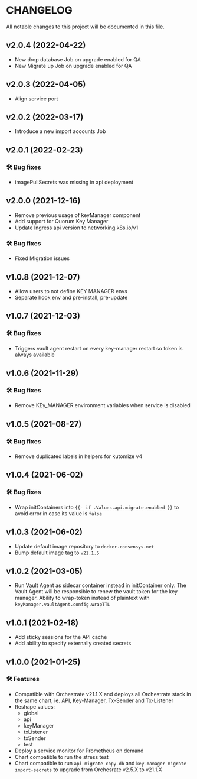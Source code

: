 # CHANGELOG

All notable changes to this project will be documented in this file.

## v2.0.4 (2022-04-22)
 * New drop database Job on upgrade enabled for QA
 * New Migrate up Job on upgrade enabled for QA

## v2.0.3 (2022-04-05)
 * Align service port

## v2.0.2 (2022-03-17)
 * Introduce a new import accounts Job

## v2.0.1 (2022-02-23)
### 🛠 Bug fixes
 * imagePullSecrets was missing in api deployment

## v2.0.0 (2021-12-16)
 * Remove previous usage of keyManager component
 * Add support for Quorum Key Manager
 * Update Ingress api version to networking.k8s.io/v1 
### 🛠 Bug fixes
 * Fixed Migration issues

## v1.0.8 (2021-12-07)
* Allow users to not define KEY MANAGER envs
* Separate hook env and pre-install, pre-update

## v1.0.7 (2021-12-03)
### 🛠 Bug fixes
- Triggers vault agent restart on every key-manager restart so token is always available

## v1.0.6 (2021-11-29)
### 🛠 Bug fixes
 * Remove KEy_MANAGER environment variables when service is disabled

## v1.0.5 (2021-08-27)
### 🛠 Bug fixes
 * Remove duplicated labels in helpers for kutomize v4

## v1.0.4 (2021-06-02)
### 🛠 Bug fixes
 * Wrap initContainers into `{{- if .Values.api.migrate.enabled }}` to avoid error in case its value is `false`

## v1.0.3 (2021-06-02)

 * Update default image repository to `docker.consensys.net`
 * Bump default image tag to `v21.1.5`
  
## v1.0.2 (2021-03-05)

 * Run Vault Agent as sidecar container instead in initContainer only. The Vault Agent will be responsible to renew the vault token for the key manager. Ability to wrap-token instead of plaintext with `keyManager.vaultAgent.config.wrapTTL`


## v1.0.1 (2021-02-18)

 * Add sticky sessions for the API cache
 * Add ability to specify externally created secrets

## v1.0.0 (2021-01-25)

### 🛠 Features
 * Compatible with Orchestrate v21.1.X and deploys all Orchestrate stack in the same chart, ie. API, Key-Manager, Tx-Sender and Tx-Listener
 * Reshape values:
   * global
   * api
   * keyManager
   * txListener
   * txSender
   * test
 * Deploy a service monitor for Prometheus on demand
 * Chart compatible to run the stress test
 * Chart compatible to run `api migrate copy-db` and `key-manager migrate import-secrets` to upgrade from Orchesrate v2.5.X to v21.1.X
